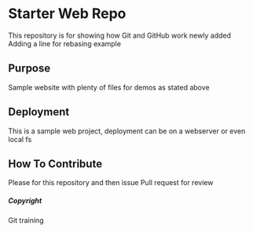 # Starter Web Repo

This repository is for showing how Git and GitHub work newly added
Adding a line for rebasing example

## Purpose

Sample website with plenty of files for demos as stated above

## Deployment
This is a sample web project, deployment can be on a webserver or even
local fs

## How To Contribute
Please for this repository and then issue Pull request for
review

##### Copyright

Git training
